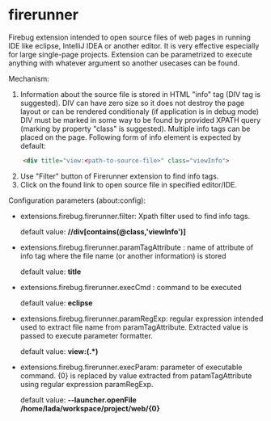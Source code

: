 firerunner
==========

Firebug extension intended to open source files of web pages in running IDE like
eclipse, IntelliJ IDEA or another editor. It is very effective especially 
for large single-page projects. 
  Extension can be parametrized to execute anything with whatever argument so 
another usecases can be found.

Mechanism: 

1. Information about the source file is stored in HTML "info" tag (DIV tag is 
suggested). DIV can have zero size so it does not destroy the page layout or can be rendered 
conditionaly (if application is in debug mode) DIV must be marked in some way to be found 
by provided XPATH query (marking by property "class" is suggested). Multiple info tags 
can be placed on the page. Following form of info element is expected by default:

```html
    <div title="view:<path-to-source-file>" class="viewInfo">
```
2. Use "Filter" button of Firerunner extension to find info tags.
3. Click on the found link to open source file in specified editor/IDE.


Configuration parameters (about:config):

- extensions.firebug.firerunner.filter: Xpath filter used to find info tags.

    default value: **//div[contains(@class,'viewInfo')]**


- extensions.firebug.firerunner.paramTagAttribute : name of attribute of info 
  tag where the file name (or another information) is stored

    default value: **title**

- extensions.firebug.firerunner.execCmd : command to be executed
    
  default value: **eclipse**

- extensions.firebug.firerunner.paramRegExp: regular expression intended 
  used to extract file name from paramTagAttribute. Extracted value is
  passed to execute parameter formatter.
    
    default value: **view:(.*)**
- extensions.firebug.firerunner.execParam: parameter of executable command.
  {0} is replaced by value extracted from patamTagAttribute using regular 
  expression paramRegExp.

  default value: **--launcher.openFile /home/lada/workspace/project/web/{0}**
